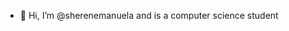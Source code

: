 - 👋 Hi, I’m @sherenemanuela and is a computer science student


<!---
sherenemanuela/sherenemanuela is a ✨ special ✨ repository because its `README.md` (this file) appears on your GitHub profile.
You can click the Preview link to take a look at your changes.
- 💞️ I’m looking to collaborate on ...
- 📫 How to reach me :
--->
